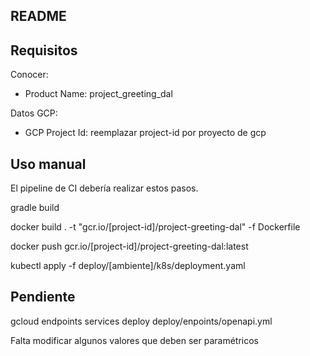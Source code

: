 ## README

## Requisitos

Conocer:
* Product Name: project_greeting_dal

Datos GCP:
* GCP Project Id: reemplazar project-id por proyecto de gcp

## Uso manual

El pipeline de CI debería realizar estos pasos.

gradle build

docker build . -t "gcr.io/[project-id]/project-greeting-dal" -f Dockerfile

docker push gcr.io/[project-id]/project-greeting-dal:latest

kubectl apply -f deploy/[ambiente]/k8s/deployment.yaml

## Pendiente
gcloud endpoints services deploy deploy/enpoints/openapi.yml

Falta modificar algunos valores que deben ser paramétricos
